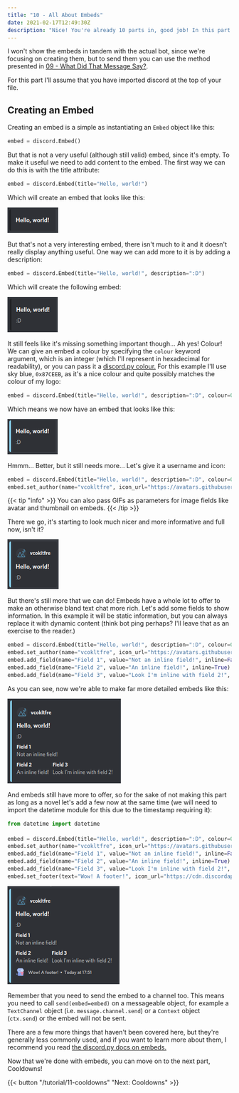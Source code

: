 ```yaml
---
title: "10 - All About Embeds"
date: 2021-02-17T12:49:30Z
description: "Nice! You're already 10 parts in, good job! In this part I'm going to show you all about embeds."
---
```


I won't show the embeds in tandem with the actual bot, since we're focusing on creating them, but to send them you can use the method presented in [09 - What Did That Message Say?](/tutorial/09-snipe#).

For this part I'll assume that you have imported discord at the top of your file.

## Creating an Embed

Creating an embed is a simple as instantiating an `Embed` object like this:

```py
embed = discord.Embed()
```

But that is not a very useful (although still valid) embed, since it's empty. To make it useful we need to add content to the embed. The first way we can do this is with the title attribute:

```py
embed = discord.Embed(title="Hello, world!")
```

Which will create an embed that looks like this:

![Embed](/images/embed_1.png)

But that's not a very interesting embed, there isn't much to it and it doesn't really display anything useful. One way we can add more to it is by adding a description:

```py
embed = discord.Embed(title="Hello, world!", description=":D")
```

Which will create the following embed:

![Embed](/images/embed_2.png)

It still feels like it's missing something important though... Ah yes! Colour! We can give an embed a colour by specifying the `colour` keyword argument, which is an integer (which I'll represent in hexadecimal for readability), or you can pass it a [discord.py colour.](https://discordpy.readthedocs.io/en/latest/api.html#discord.Colour) For this example I'll use sky blue, `0x87CEEB`, as it's a nice colour and quite possibly matches the colour of my logo:

```py
embed = discord.Embed(title="Hello, world!", description=":D", colour=0x87CEEB)
```

Which means we now have an embed that looks like this:

![Embed](/images/embed_3.png)

Hmmm... Better, but it still needs more... Let's give it a username and icon:

```py
embed = discord.Embed(title="Hello, world!", description=":D", colour=0x87CEEB)
embed.set_author(name="vcokltfre", icon_url="https://avatars.githubusercontent.com/u/16879430")
```

{{< tip "info" >}}
You can also pass GIFs as parameters for image fields like avatar and thumbnail on embeds.
{{< /tip >}}

There we go, it's starting to look much nicer and more informative and full now, isn't it?

![Embed](/images/embed_4.png)

But there's still more that we can do! Embeds have a whole lot to offer to make an otherwise bland text chat more rich. Let's add some fields to show information. In this example it will be static information, but you can always replace it with dynamic content (think bot ping perhaps? I'll leave that as an exercise to the reader.)

```py
embed = discord.Embed(title="Hello, world!", description=":D", colour=0x87CEEB)
embed.set_author(name="vcokltfre", icon_url="https://avatars.githubusercontent.com/u/16879430")
embed.add_field(name="Field 1", value="Not an inline field!", inline=False)
embed.add_field(name="Field 2", value="An inline field!", inline=True)
embed.add_field(name="Field 3", value="Look I'm inline with field 2!", inline=True)
```

As you can see, now we're able to make far more detailed embeds like this:

![Embed](/images/embed_5.png)

And embeds still have more to offer, so for the sake of not making this part as long as a novel let's add a few now at the same time (we will need to import the datetime module for this due to the timestamp requiring it):

```py
from datetime import datetime

embed = discord.Embed(title="Hello, world!", description=":D", colour=0x87CEEB, timestamp=datetime.utcnow())
embed.set_author(name="vcokltfre", icon_url="https://avatars.githubusercontent.com/u/16879430")
embed.add_field(name="Field 1", value="Not an inline field!", inline=False)
embed.add_field(name="Field 2", value="An inline field!", inline=True)
embed.add_field(name="Field 3", value="Look I'm inline with field 2!", inline=True)
embed.set_footer(text="Wow! A footer!", icon_url="https://cdn.discordapp.com/emojis/754736642761424986.png")
```

![Embed](/images/embed_6.png)

Remember that you need to send the embed to a channel too. This means you need to call `send(embed=embed)` on a messageable object, for example a `TextChannel` object (i.e. `message.channel.send`) or a `Context` object (`ctx.send`) or the embed will not be sent.

There are a few more things that haven't been covered here, but they're generally less commonly used, and if you want to learn more about them, I recommend you read [the discord.py docs on embeds.](https://discordpy.readthedocs.io/en/latest/api.html#embed)

Now that we're done with embeds, you can move on to the next part, Cooldowns!

{{< button "/tutorial/11-cooldowns" "Next: Cooldowns" >}}
